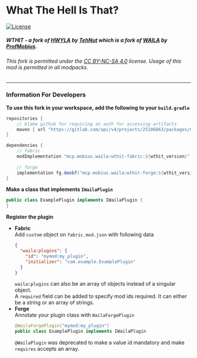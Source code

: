 # What The Hell Is That?
[![License](https://img.shields.io/badge/license-CC%20BY--NC--SA%204.0-blue.svg)](https://bit.ly/cc-by-nc-sa-40)

##### **WTHIT** - a fork of [HWYLA](https://minecraft.curseforge.com/projects/hwyla) by [TehNut](https://www.curseforge.com/members/tehnut) which is a fork of [WAILA](https://minecraft.curseforge.com/projects/waila) by [ProfMobius](https://minecraft.curseforge.com/members/ProfMobius).

###### *This fork is permitted under the [CC BY-NC-SA 4.0](LICENSE.md) license. Usage of this mod is permitted in all modpacks.*

---

### Information For Developers

**To use this fork in your workspace, add the following to your `build.gradle`**

```groovy
repositories {  
    // blame github for requiring an auth for accessing artifacts
    maven { url "https://gitlab.com/api/v4/projects/25106863/packages/maven" }
}

dependencies {
    // fabric
    modImplementation "mcp.mobius.waila:wthit-fabric:${wthit_version}"
    
    // forge
    implementation fg.deobf("mcp.mobius.waila:wthit-forge:${wthit_version}")
}
```

**Make a class that implements `IWailaPlugin`**
```java
public class ExamplePlugin implements IWailaPlugin {
}
```

**Register the plugin**
- **Fabric**    
  Add `custom` object on `fabric.mod.json` with following data
  ```json
  {
    "waila:plugins": {
      "id": "mymod:my_plugin",
      "initializer": "com.example.ExamplePlugin"
    }
  }
  ```
  `waila:plugins` can also be an array of objects instead of a singular object.    
  A `required` field can be added to specify mod ids required. It can either be a string or an array of strings.    
- **Forge**    
  Annotate your plugin class with `WailaForgePlugin`
  ```java
  @WailaForgePlugin("mymod:my_plugin")
  public class ExamplePlugin implements IWailaPlugin
  ```
  `@WailaPlugin` was deprecated to make a value id mandatory and make `requires` accepts an array.
